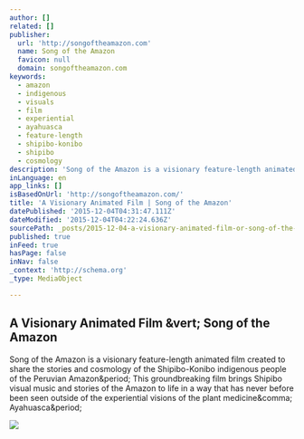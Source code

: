 ```yaml
---
author: []
related: []
publisher:
  url: 'http://songoftheamazon.com'
  name: Song of the Amazon
  favicon: null
  domain: songoftheamazon.com
keywords:
  - amazon
  - indigenous
  - visuals
  - film
  - experiential
  - ayahuasca
  - feature-length
  - shipibo-konibo
  - shipibo
  - cosmology
description: 'Song of the Amazon is a visionary feature-length animated film created to share the stories and cosmology of the Shipibo-Konibo indigenous people of the Peruvian Amazon. This groundbreaking film brings Shipibo visual music and stories of the Amazon to life in a way that has never before been seen outside of the experiential visions of the plant medicine, Ayahuasca.'
inLanguage: en
app_links: []
isBasedOnUrl: 'http://songoftheamazon.com/'
title: 'A Visionary Animated Film | Song of the Amazon'
datePublished: '2015-12-04T04:31:47.111Z'
dateModified: '2015-12-04T04:22:24.636Z'
sourcePath: _posts/2015-12-04-a-visionary-animated-film-or-song-of-the-amazon.md
published: true
inFeed: true
hasPage: false
inNav: false
_context: 'http://schema.org'
_type: MediaObject

---
```

<article style=""><h1>A Visionary Animated Film &amp;vert; Song of the Amazon</h1><p>Song of the Amazon is a visionary feature-length animated film created to share the stories and cosmology of the Shipibo-Konibo indigenous people of the Peruvian Amazon&amp;period; This groundbreaking film brings Shipibo visual music and stories of the Amazon to life in a way that has never before been seen outside of the experiential visions of the plant medicine&amp;comma; Ayahuasca&amp;period;</p><img src="http://songoftheamazon.com/wp-content/uploads/2015/04/flor-kene-circle.jpg?464f91" /></article>